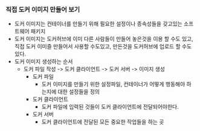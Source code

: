 ### 직접 도커 이미지 만들어 보기

* 도커 이미지는 컨테이너를 만들기 위해 필요한 설정이나 종속성들을 갖고있는 소프트웨어 패키지
* 도커 이미지는 도커허브에 이미 다른 사람들이 만들어 놓은것을 이용 할 수도 있고, 직접 도커 이미즐 만들어서 사용할 수도있고, 만든것을 도커허브에 업로드 할 수도 있다.
* 도커 이미지 생성하는 순서
  * 도커 파일 작성 -> 도커 클라이언트  ->  도커 서버  ->  이미지 생성
    * 도커 파일
      * 도커 이미지를 만들기 위한 설정파일, 컨테이너가 어떻게 행동해야 하는지에 대한 설정들을 정의
    * 도커 클라이언트
      * 도커 파일에 입력된 것들이 도커 클라이언트에 전달되어야한다.
    * 도커 서버
      * 도커 클라이언트에 전달된 모든 중요한 작업들을 하는 곳